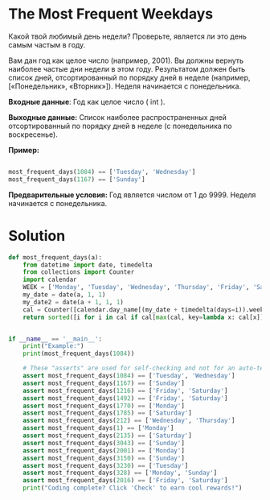# The Most Frequent Weekdays

Какой твой любимый день недели? Проверьте, является ли это день самым частым в году.

Вам дан год как целое число (например, 2001). Вы должны вернуть наиболее частые дни недели в этом году. Результатом
должен быть список дней, отсортированный по порядку дней в неделе (например, [«Понедельник», «Вторник»]). Неделя
начинается с понедельника.

**Входные данные**: Год как целое число ( int ).

**Выходные данные:** Список наиболее распространенных дней отсортированный по порядку дней в неделе (с понедельника по
воскресенье).

**Пример:**

```python

most_frequent_days(1084) == ['Tuesday', 'Wednesday']
most_frequent_days(1167) == ['Sunday']
```

**Предварительные условия:** Год является числом от 1 до 9999. Неделя начинается с понедельника.

# Solution

```python
def most_frequent_days(a):
    from datetime import date, timedelta
    from collections import Counter
    import calendar
    WEEK = ['Monday', 'Tuesday', 'Wednesday', 'Thursday', 'Friday', 'Saturday', 'Sunday']
    my_date = date(a, 1, 1)
    my_date2 = date(a + 1, 1, 1)
    cal = Counter([calendar.day_name[(my_date + timedelta(days=i)).weekday()] for i in range((my_date2 - my_date).days)])
    return sorted([i for i in cal if cal[max(cal, key=lambda x: cal[x])] == cal[i]], key=WEEK.index)


if __name__ == '__main__':
    print("Example:")
    print(most_frequent_days(1084))

    # These "asserts" are used for self-checking and not for an auto-testing
    assert most_frequent_days(1084) == ['Tuesday', 'Wednesday']
    assert most_frequent_days(1167) == ['Sunday']
    assert most_frequent_days(1216) == ['Friday', 'Saturday']
    assert most_frequent_days(1492) == ['Friday', 'Saturday']
    assert most_frequent_days(1770) == ['Monday']
    assert most_frequent_days(1785) == ['Saturday']
    assert most_frequent_days(212) == ['Wednesday', 'Thursday']
    assert most_frequent_days(1) == ['Monday']
    assert most_frequent_days(2135) == ['Saturday']
    assert most_frequent_days(3043) == ['Sunday']
    assert most_frequent_days(2001) == ['Monday']
    assert most_frequent_days(3150) == ['Sunday']
    assert most_frequent_days(3230) == ['Tuesday']
    assert most_frequent_days(328) == ['Monday', 'Sunday']
    assert most_frequent_days(2016) == ['Friday', 'Saturday']
    print("Coding complete? Click 'Check' to earn cool rewards!")

```